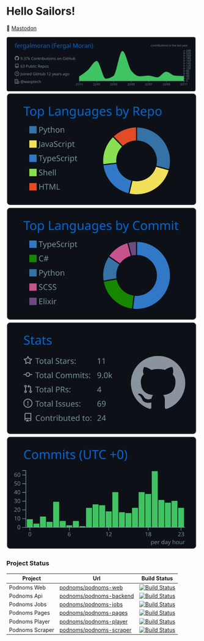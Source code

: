 # Hello Sailors!

🐘 <a rel="me" href="https://hachyderm.io/@fergal">Mastodon</a>

[![](https://raw.githubusercontent.com/fergalmoran/github-profile-summary-cards/master/profile-summary-card-output/github_dark/0-profile-details.svg)](https://github.com/vn7n24fzkq/github-profile-summary-cards)
[![](https://raw.githubusercontent.com/fergalmoran/github-profile-summary-cards/master/profile-summary-card-output/github_dark/1-repos-per-language.svg)](https://github.com/vn7n24fzkq/github-profile-summary-cards) [![](https://raw.githubusercontent.com/fergalmoran/github-profile-summary-cards/master/profile-summary-card-output/github_dark/2-most-commit-language.svg)](https://github.com/vn7n24fzkq/github-profile-summary-cards)
[![](https://raw.githubusercontent.com/fergalmoran/github-profile-summary-cards/master/profile-summary-card-output/github_dark/3-stats.svg)](https://github.com/vn7n24fzkq/github-profile-summary-cards) [![](https://raw.githubusercontent.com/fergalmoran/github-profile-summary-cards/master/profile-summary-card-output/github_dark/4-productive-time.svg)](https://github.com/vn7n24fzkq/github-profile-summary-cards)

### Project Status

| Project         | Url                                  | Build Status                                                                                                                                                                                                       |
| --------------- | ------------------------------------ | ------------------------------------------------------------------------------------------------------------------------------------------------------------------------------------------------------------------ |
| Podnoms Web     | [podnoms/podnoms-web][pnweb]         | [![Build Status](https://dev.azure.com/podnoms/podnoms-web/_apis/build/status/podnoms-web?branchName=trunk)](https://dev.azure.com/podnoms/podnoms-web/_build/latest?definitionId=17&branchName=trunk)             |
| Podnoms Api     | [podnoms/podnoms-backend][pnapi]     | [![Build Status](https://dev.azure.com/podnoms/podnoms-web/_apis/build/status/podnoms-backend?branchName=trunk)](https://dev.azure.com/podnoms/podnoms-web/_build/latest?definitionId=18&branchName=trunk)         |
| Podnoms Jobs    | [podnoms/podnoms-jobs][pnjobs]       | [![Build Status](https://dev.azure.com/podnoms/podnoms-web/_apis/build/status/podnoms-jobs?branchName=trunk)](https://dev.azure.com/podnoms/podnoms-web/_build/latest?definitionId=19&branchName=trunk)            |
| Podnoms Pages   | [podnoms/podnoms-pages][pnpages]     | [![Build Status](https://dev.azure.com/podnoms/podnoms-web/_apis/build/status/podnoms-pages?branchName=develop)](https://dev.azure.com/podnoms/podnoms-web/_build/latest?definitionId=20&branchName=develop)       |
| Podnoms Player  | [podnoms/podnoms-player][pnplayer]   | [![Build Status](https://dev.azure.com/podnoms/podnoms-web/_apis/build/status/podnoms-player?branchName=trunk)](https://dev.azure.com/podnoms/podnoms-web/_build/latest?definitionId=16&branchName=trunk)          |
| Podnoms Scraper | [podnoms/podnoms-scraper][pnscraper] | [![Build Status](https://dev.azure.com/podnoms/podnoms-web/_apis/build/status/podnoms.podnoms-scraper?branchName=trunk)](https://dev.azure.com/podnoms/podnoms-web/_build/latest?definitionId=15&branchName=trunk) |

[pnweb]: https://github.com/podnoms/podnoms-web
[pnapi]: https://github.com/podnoms/podnoms-web
[pnjobs]: https://github.com/podnoms/podnoms-jobs
[pnpages]: https://github.com/podnoms/podnoms-pages
[pnplayer]: https://github.com/podnoms/podnoms-player
[pnscraper]: https://github.com/podnoms/podnoms-scraper

